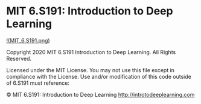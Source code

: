# MIT 6.S191: Introduction to Deep Learning
[!(MIT_6.S191.png)](http://introtodeeplearning.com)

Copyright 2020 MIT 6.S191 Introduction to Deep Learning. All Rights Reserved.

Licensed under the MIT License. You may not use this file except in compliance with the License. Use and/or modification of this code outside of 6.S191 must
reference:

© MIT 6.S191: Introduction to Deep Learning http://introtodeeplearning.com
